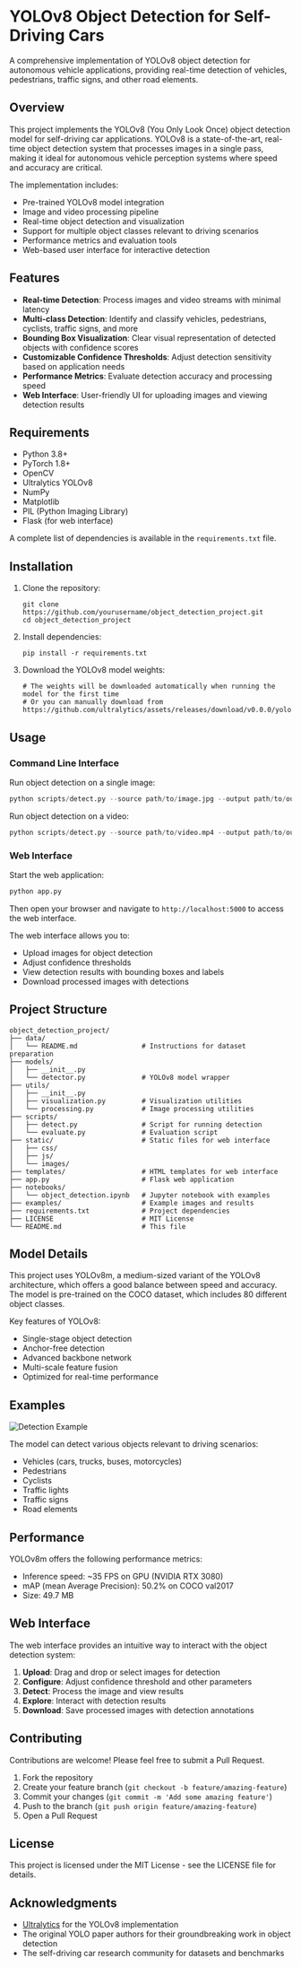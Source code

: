 # YOLOv8 Object Detection for Self-Driving Cars

A comprehensive implementation of YOLOv8 object detection for autonomous vehicle applications, providing real-time detection of vehicles, pedestrians, traffic signs, and other road elements.

## Overview

This project implements the YOLOv8 (You Only Look Once) object detection model for self-driving car applications. YOLOv8 is a state-of-the-art, real-time object detection system that processes images in a single pass, making it ideal for autonomous vehicle perception systems where speed and accuracy are critical.

The implementation includes:

- Pre-trained YOLOv8 model integration
- Image and video processing pipeline
- Real-time object detection and visualization
- Support for multiple object classes relevant to driving scenarios
- Performance metrics and evaluation tools
- Web-based user interface for interactive detection

## Features

- **Real-time Detection**: Process images and video streams with minimal latency
- **Multi-class Detection**: Identify and classify vehicles, pedestrians, cyclists, traffic signs, and more
- **Bounding Box Visualization**: Clear visual representation of detected objects with confidence scores
- **Customizable Confidence Thresholds**: Adjust detection sensitivity based on application needs
- **Performance Metrics**: Evaluate detection accuracy and processing speed
- **Web Interface**: User-friendly UI for uploading images and viewing detection results

## Requirements

- Python 3.8+
- PyTorch 1.8+
- OpenCV
- Ultralytics YOLOv8
- NumPy
- Matplotlib
- PIL (Python Imaging Library)
- Flask (for web interface)

A complete list of dependencies is available in the `requirements.txt` file.

## Installation

1. Clone the repository:
   ```
   git clone https://github.com/yourusername/object_detection_project.git
   cd object_detection_project
   ```

2. Install dependencies:
   ```
   pip install -r requirements.txt
   ```

3. Download the YOLOv8 model weights:
   ```
   # The weights will be downloaded automatically when running the model for the first time
   # Or you can manually download from https://github.com/ultralytics/assets/releases/download/v0.0.0/yolov8m.pt
   ```

## Usage

### Command Line Interface

Run object detection on a single image:

```python
python scripts/detect.py --source path/to/image.jpg --output path/to/output
```

Run object detection on a video:

```python
python scripts/detect.py --source path/to/video.mp4 --output path/to/output
```

### Web Interface

Start the web application:

```python
python app.py
```

Then open your browser and navigate to `http://localhost:5000` to access the web interface.

The web interface allows you to:
- Upload images for object detection
- Adjust confidence thresholds
- View detection results with bounding boxes and labels
- Download processed images with detections

## Project Structure

```
object_detection_project/
├── data/
│   └── README.md                # Instructions for dataset preparation
├── models/
│   ├── __init__.py
│   └── detector.py              # YOLOv8 model wrapper
├── utils/
│   ├── __init__.py
│   ├── visualization.py         # Visualization utilities
│   └── processing.py            # Image processing utilities
├── scripts/
│   ├── detect.py                # Script for running detection
│   └── evaluate.py              # Evaluation script
├── static/                      # Static files for web interface
│   ├── css/
│   ├── js/
│   └── images/
├── templates/                   # HTML templates for web interface
├── app.py                       # Flask web application
├── notebooks/
│   └── object_detection.ipynb   # Jupyter notebook with examples
├── examples/                    # Example images and results
├── requirements.txt             # Project dependencies
├── LICENSE                      # MIT License
└── README.md                    # This file
```

## Model Details

This project uses YOLOv8m, a medium-sized variant of the YOLOv8 architecture, which offers a good balance between speed and accuracy. The model is pre-trained on the COCO dataset, which includes 80 different object classes.

Key features of YOLOv8:
- Single-stage object detection
- Anchor-free detection
- Advanced backbone network
- Multi-scale feature fusion
- Optimized for real-time performance

## Examples

![Detection Example](examples/detection_example.jpg)

The model can detect various objects relevant to driving scenarios:
- Vehicles (cars, trucks, buses, motorcycles)
- Pedestrians
- Cyclists
- Traffic lights
- Traffic signs
- Road elements

## Performance

YOLOv8m offers the following performance metrics:
- Inference speed: ~35 FPS on GPU (NVIDIA RTX 3080)
- mAP (mean Average Precision): 50.2% on COCO val2017
- Size: 49.7 MB

## Web Interface

The web interface provides an intuitive way to interact with the object detection system:

1. **Upload**: Drag and drop or select images for detection
2. **Configure**: Adjust confidence threshold and other parameters
3. **Detect**: Process the image and view results
4. **Explore**: Interact with detection results
5. **Download**: Save processed images with detection annotations

## Contributing

Contributions are welcome! Please feel free to submit a Pull Request.

1. Fork the repository
2. Create your feature branch (`git checkout -b feature/amazing-feature`)
3. Commit your changes (`git commit -m 'Add some amazing feature'`)
4. Push to the branch (`git push origin feature/amazing-feature`)
5. Open a Pull Request

## License

This project is licensed under the MIT License - see the LICENSE file for details.

## Acknowledgments

- [Ultralytics](https://github.com/ultralytics/ultralytics) for the YOLOv8 implementation
- The original YOLO paper authors for their groundbreaking work in object detection
- The self-driving car research community for datasets and benchmarks
